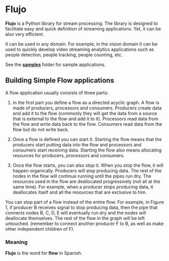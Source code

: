 # Flujo

**Flujo** is a Python library for stream processing. The library is designed to facilitate easy and quick definition of streaming applications.  Yet, it can be also very efficient. 

It can be used in any domain.  For example, in the vision domain it can be used to quickly develop video streaming analytics applications such as people detection, people tracking, people counting, etc. 

See the [**samples**](./samples/) folder for sample applications.

## Building Simple Flow applications

A flow application usually consists of three parts:

1. In the first part you define a flow as a directed acyclic graph.  A flow is made of producers, processors and consumers.  Producers create data and add it to the flow (commonly they will get the data from a source that is external to the flow and add it to it).  Processors read data from the flow and write data back to the flow.  Consumers read data from the flow but do not write back.

2. Once a flow is defined you can start it.  Starting the flow means that the producers start putting data into the flow and processors and consumers start receiving data.  Starting the flow also means allocating resources for producers, processors and consumers.

3. Once the flow starts, you can also stop it.  When you stop the flow, it will happen organically.  Producers will stop producing data.  The rest of the nodes in the flow will continue running until the pipes run dry.  The resources used in the flow are deallocated progressively (not all at the same time). For example, when a producer stops producing data, it deallocates itself and all the resources that are exclusive to him. 

You can stop part of a flow instead of the entire flow.  For example, in Figure 1, if producer B receives signal to stop producing data, then the pipe that connects nodes B, C, D, E will eventually run dry and the nodes will deallocate themselves.  The rest of the flow in the graph will be left untouched. (remember to connect another producer F to B, as well as make other independent children of F).


### Meaning
**Flujo** is the word for **flow** in Spanish.  

